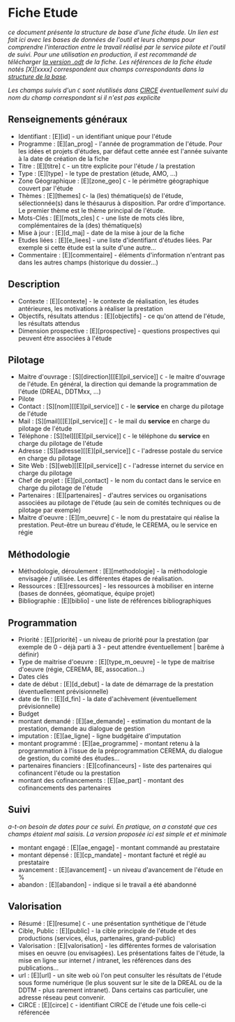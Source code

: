 # Fiche Etude
*ce document présente la structure de base d'une fiche étude. Un lien est fait ici avec les bases de données de l'outil et leurs champs pour comprendre l'interaction entre le travail réalisé par le service pilote et l'outil de suivi. Pour une utilisation en production, il est recommandé de télécharger [la version .odt](modFicheEtude.odt) de la fiche. Les références de la fiche étude notés [X][xxxx] correspondent aux champs correspondants dans la [structure de la base](base-de-donnees.md).*

*Les champs suivis d'un `C` sont réutilisés dans [CIRCE](http://www.etudes-normandie.fr/) éventuellement suivi du nom du champ correspondant si il n'est pas explicite*

## Renseignements généraux
* Identifiant : [E][id] - un identifiant unique pour l'étude
* Programme : [E][an_prog] - l'année de programmation de l'étude. Pour les idées et projets d'études, par défaut cette année est l'année suivante à la date de création de la fiche
* Titre  : [E][titre] `C` - un titre explicite pour l'étude / la prestation
* Type : [E][type] - le type de prestation (étude, AMO, ...)
* Zone Géographique : [E][zone_geo] `C` - le périmètre géographique couvert par l'étude
* Thèmes : [E][themes] `C`- la (les) thématique(s) de l'étude, sélectionnée(s) dans le thésaurus à disposition. Par ordre d'importance. Le premier thème est le thème principal de l'étude.
* Mots-Clés : [E][mots_cles] `C` - une liste de mots clés libre, complémentaires de la (des) thématique(s)
* Mise à jour : [E][d_maj] - date de la mise à jour de la fiche
* Etudes liées : [E][e_liees] - une liste d'identifiant d'études liées. Par exemple si cette étude est la suite d'une autre...
* Commentaire : [E][commentaire] - éléments d'information n'entrant pas dans les autres champs (historique du dossier...)

## Description
* Contexte : [E][contexte] - le contexte de réalisation, les études antérieures, les motivations à réaliser la prestation
* Objectifs, résultats attendus : [E][objectifs] - ce qu'on attend de l'étude, les résultats attendus
* Dimension prospective : [E][prospective] - questions prospectives qui peuvent être associées à l'étude

## Pilotage
* Maitre d'ouvrage : [S][direction][[E][pil_service]] `C` -  le maitre d'ouvrage de l'étude. En général, la direction qui demande la programmation de l'étude (DREAL, DDTMxx, ...)
* Pilote
 * Contact : [S][nom][[E][pil_service]] `C` - le **service** en charge du pilotage de l'étude
 * Mail : [S][mail][[E][pil_service]] `C` - le mail du **service** en charge du pilotage de l'étude
 * Téléphone : [S][tel][[E][pil_service]] `C` - le téléphone du **service** en charge du pilotage de l'étude
 * Adresse : [S][adresse][[E][pil_service]] `C` - l'adresse postale du service en charge du pilotage
 * Site Web : [S][web][[E][pil_service]] `C` - l'adresse internet du service en charge du pilotage
 * Chef de projet : [E][pil_contact] - le nom du contact dans le service en charge du pilotage de l'étude
* Partenaires : [E][partenaires] - d'autres services ou organisations associées au pilotage de l'étude (au sein de comités techniques ou de pilotage par exemple)
* Maitre d'oeuvre : [E][m_oeuvre] `C` - le nom du prestataire qui réalise la prestation. Peut-être un bureau d'étude, le CEREMA, ou le service en régie

## Méthodologie
* Méthodologie, déroulement : [E][methodologie] - la méthodologie envisagée / utilisée. Les différentes étapes de réalisation.
* Ressources : [E][ressources] - les ressources à mobiliser en interne (bases de données, géomatique, équipe projet)
* Bibliographie : [E][biblio] - une liste de références bibliographiques

## Programmation
* Priorité : [E][priorité] - un niveau de priorité pour la prestation (par exemple de 0 - déjà parti à 3 - peut attendre éventuellement | barême à définir)
* Type de maitrise d'oeuvre : [E][type_m_oeuvre] - le type de maitrise d'oeuvre (régie, CEREMA, BE, assocation...)
* Dates clés
 * date de début : [E][d_debut] - la date de démarrage de la prestation (éventuellement prévisionnelle)
 * date de fin : [E][d_fin] - la date d'achèvement (éventuellement prévisionnelle)
* Budget
 * montant demandé : [E][ae_demande] - estimation du montant de la prestation, demande au dialogue de gestion
 * imputation : [E][ae_ligne] - ligne budgétaire d'imputation
 * montant programmé : [E][ae_programme] - montant retenu à la programmation à l'issue de la préprogrammation CEREMA, du dialogue de gestion, du comité des études...
 * partenaires financiers : [E][cofinanceurs] - liste des partenaires qui cofinancent l'étude ou la prestation
 * montant des cofinancements : [E][ae_part] - montant des cofinancements des partenaires

## Suivi
*a-t-on besoin de dates pour ce suivi. En pratique, on a constaté que ces champs étaient mal saisis. La version proposée ici est simple et et minimale*
* montant engagé : [E][ae_engage] - montant commandé au prestataire
* montant dépensé : [E][cp_mandate] - montant facturé et réglé au prestataire
* avancement : [E][avancement] - un niveau d'avancement de l'étude en %
* abandon : [E][abandon] - indique si le travail a été abandonné

## Valorisation
* Résumé : [E][resume] `C` - une présentation synthétique de l'étude
* Cible, Public : [E][public] - la cible principale de l'étude et des productions (services, élus, partenaires, grand-public)
* Valorisation : [E][valorisation] - les différentes formes de valorisation mises en oeuvre (ou envisagées). Les présentations faites de l'étude, la mise en ligne sur internet / intranet, les références dans des publications...
* url : [E][url] - un site web où l'on peut consulter les résultats de l'étude sous forme numérique (le plus souvent sur le site de la DREAL ou de la DDTM - plus rarement intranet). Dans certains cas particulier, une adresse réseau peut convenir.
* CIRCE : [E][circe] `C` - identifiant CIRCE de l'étude une fois celle-ci référencée
